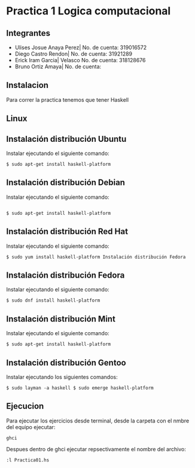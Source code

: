 # Practica 1 Logica computacional

## Integrantes

- Ulises Josue Anaya Perez| No. de cuenta: 319016572
- Diego Castro Rendon| No. de cuenta: 31921289
- Erick Iram Garcia| Velasco No. de cuenta: 318128676
- Bruno Ortiz Amaya| No. de cuenta:

## Instalacion

Para correr la practica tenemos que tener Haskell

## Linux

## Instalación distribución Ubuntu

Instalar ejecutando el siguiente comando:

```
$ sudo apt-get install haskell-platform
```

## Instalación distribución Debian

Instalar ejecutando el siguiente comando:

```

$ sudo apt-get install haskell-platform
```

## Instalación distribución Red Hat

Instalar ejecutando el siguiente comando:

```
$ sudo yum install haskell-platform Instalación distribución Fedora
```

## Instalación distribución Fedora

Instalar ejecutando el siguiente comando:

```
$ sudo dnf install haskell-platform
```

## Instalación distribución Mint

Instalar ejecutando el siguiente comando:

```
$ sudo apt-get install haskell-platform
```

## Instalación distribución Gentoo

Instalar ejecutando los siguientes comandos:

```
$ sudo layman -a haskell $ sudo emerge haskell-platform
```

## Ejecucion

Para ejecutar los ejercicios desde terminal, desde la carpeta con el nmbre del equipo ejecutar:

```
ghci
```

Despues dentro de ghci ejecutar repsectivamente el nombre del archivo:

```
:l Practica01.hs
```
